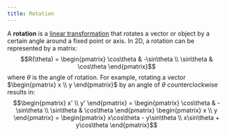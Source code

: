 ```yaml
---
title: Rotation
---
```


A **rotation** is a [linear transformation](/matrices-and-linear-transformations/linear-transformation) that rotates a vector or object by a certain angle around a fixed point or axis. In 2D, a rotation can be represented by a matrix:
$$R(\theta) = \begin{pmatrix} \cos\theta & -\sin\theta \\ \sin\theta & \cos\theta \end{pmatrix}$$
where $\theta$ is the angle of rotation.
For example, rotating a vector $\begin{pmatrix} x \\ y \end{pmatrix}$ by an angle of $\theta$ counterclockwise results in:
$$\begin{pmatrix} x' \\ y' \end{pmatrix} = \begin{pmatrix} \cos\theta & -\sin\theta \\ \sin\theta & \cos\theta \end{pmatrix} \begin{pmatrix} x \\ y \end{pmatrix} = \begin{pmatrix} x\cos\theta - y\sin\theta \\ x\sin\theta + y\cos\theta \end{pmatrix}$$

